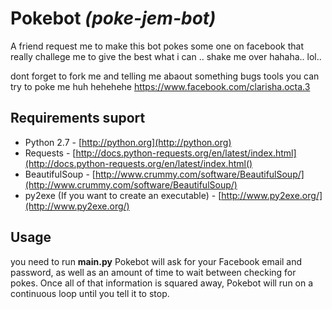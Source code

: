 Pokebot _(poke-jem-bot)_
=======================
A friend request me to make this bot pokes some one on facebook
that really challege me to give the best what i can ..
shake me over  hahaha.. lol..

dont forget to fork me  and telling me abaout something bugs tools 
you can try to poke me huh hehehehe https://www.facebook.com/clarisha.octa.3



Requirements suport
------------

* Python 2.7 - [http://python.org](http://python.org)
* Requests - [http://docs.python-requests.org/en/latest/index.html](http://docs.python-requests.org/en/latest/index.html()
* BeautifulSoup - [http://www.crummy.com/software/BeautifulSoup/](http://www.crummy.com/software/BeautifulSoup/)
* py2exe (If you want to create an executable) - [http://www.py2exe.org/](http://www.py2exe.org/)

Usage
-----
you need to run __main.py__  Pokebot will ask for your Facebook email and password, as well as an amount of time to wait between checking for pokes.  Once all of that information is squared away, Pokebot will run on a continuous loop until you tell it to stop.
